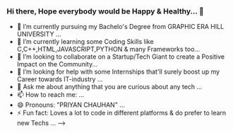 ### Hi there, Hope everybody would be Happy & Healthy... 👋

- 🔭 I’m currently pursuing my Bachelo's Degree from GRAPHIC ERA HILL UNIVERSITY ...
- 🌱 I’m currently learning some Coding Skills like C,C++,HTML,JAVASCRIPT,PYTHON & many Frameworks too...
- 👯 I’m looking to collaborate on a Startup/Tech Giant to create a Positive Impact on the Community...
- 🤔 I’m looking for help with some Internships that'll surely boost up my Career towards IT-industry ...
- 💬 Ask me about anything that you are curious about any tech ...
- 📫 How to reach me: ...
- 😄 Pronouns: "PRIYAN CHAUHAN" ...
- ⚡ Fun fact: Loves a lot to code in different platforms & do prefer to learn new Techs ...
-->
